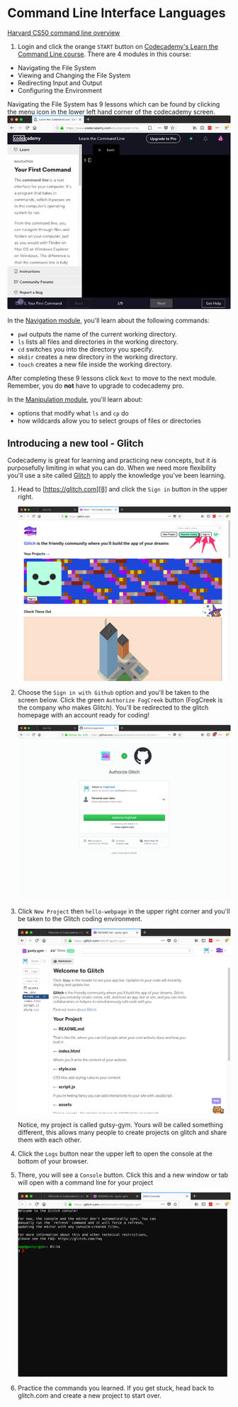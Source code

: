 # Command Line Interface Languages

[Harvard CS50 command line overview](https://www.youtube.com/watch?v=lnYKOnz9ln8)

1. Login and click the orange `START` button on [Codecademy's Learn the Command Line course][1]. There are 4 modules in this course:

* Navigating the File System
* Viewing and Changing the File System
* Redirecting Input and Output
* Configuring the Environment

Navigating the File System has 9 lessons which can be found by clicking the menu icon in the lower left hand corner of the codecademy screen.
![Codecademy Menu][2]

In the [Navigation module][3], you'll learn about the following commands:

* `pwd` outputs the name of the current working directory.
* `ls` lists all files and directories in the working directory.
* `cd` switches you into the directory you specify.
* `mkdir` creates a new directory in the working directory.
* `touch` creates a new file inside the working directory.

After completing these 9 lessons click `Next` to move to the next module. Remember, you do **not** have to upgrade to codecademy pro.

In the [Manipulation module][4], you'll learn about:

* options that modify what `ls` and `cp` do
* how wildcards allow you to select groups of files or directories

## Introducing a new tool - Glitch

Codecademy is great for learning and practicing new concepts, but it is purposefully limiting in what you can do. When we need more flexibility you'll use a site called [Glitch][8] to apply the knowledge you've been learning.

1. Head to [https://glitch.com][8] and click the `Sign in` button in the upper right.

    ![Glitch signup 1][9]

1. Choose the `Sign in with Github` option and you'll be taken to the screen below. Click the green `Authorize FogCreek` button (FogCreek is the company who makes Glitch). You'll be redirected to the glitch homepage with an account ready for coding!

    ![Glitch signup 2][10]

1. Click `New Project` then `hello-webpage` in the upper right corner and you'll be taken to the Glitch coding environment.

    ![Glitch signup 3][11]

    Notice, my project is called gutsy-gym. Yours will be called something different, this allows many people to create projects on glitch and share them with each other.

1. Click the `Logs` button near the upper left to open the console at the bottom of your browser.
1. There, you will see a `Console` button. Click this and a new window or tab will open with a command line for your project

    ![Glitch console][12]

1. Practice the commands you learned. If you get stuck, head back to glitch.com and create a new project to start over.


[//]: # (References)
[1]: https://www.codecademy.com/learn/learn-the-command-line
[2]: assets/cc-cli-1.png
[3]: https://www.codecademy.com/courses/learn-the-command-line/lessons/navigation
[4]: https://www.codecademy.com/courses/learn-the-command-line/lessons/manipulation
[8]: https://glitch.com
[9]: assets/glitch-1.png
[10]: assets/glitch-2.png
[11]: assets/glitch-3.png
[12]: assets/glitch-4.png
